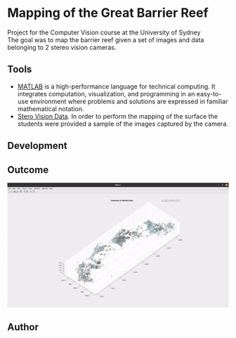 # Mapping of the Great Barrier Reef
Project for the Computer Vision course at the University of Sydney  
The goal was to map the barrier reef given a set of images and data belonging to 2 stereo vision cameras.

## Tools
- [MATLAB](https://www.mathworks.com/products/matlab.html) is a high-performance language for technical computing. It integrates computation, visualization, and programming in an easy-to-use environment where problems and solutions are expressed in familiar mathematical notation.
- [Stero Vision Data](https://en.wikipedia.org/wiki/Computer_stereo_vision). In order to perform the mapping of the surface the students were provided a sample of the images captured by the camera.

## Development

## Outcome

![Reef Mapping](../images/reef_mapping.gif)

## Author
 
